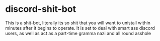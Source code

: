 # discord-shit-bot

This is a shit-bot, literally its so shit that you will want to unistall within minutes after it begins to operate. It is set to deal with
smart ass discord users, as well as act as a part-time gramma nazi and all round asshole 
